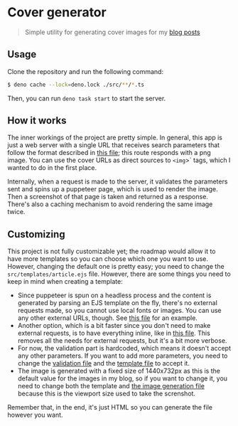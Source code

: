 # Cover generator

> Simple utility for generating cover images for my [blog posts](https://blog.lsantos.dev)

## Usage

Clone the repository and run the following command:

```bash
$ deno cache --lock=deno.lock ./src/**/*.ts
```

Then, you can run `deno task start` to start the server.

## How it works

The inner workings of the project are pretty simple. In general, this app is just a web server with a single URL that receives search parameters that follow the format described in [this file](./src/routes/blog/articles/validation.ts); this route responds with a png image. You can use the cover URLs as direct sources to `<img`>` tags, which I wanted to do in the first place.

Internally, when a request is made to the server, it validates the parameters sent and spins up a puppeteer page, which is used to render the image. Then a screenshot of that page is taken and returned as a response. There's also a caching mechanism to avoid rendering the same image twice.

## Customizing

This project is not fully customizable yet; the roadmap would allow it to have more templates so you can choose which one you want to use. However, changing the default one is pretty easy; you need to change the `src/templates/article.ejs` file. However, there are some things you need to keep in mind when creating a template:

- Since puppeteer is spun on a headless process and the content is generated by parsing an EJS template on the fly, there's no external requests made, so you cannot use local fonts or images. You can use any other external URLs, though. See [this file](./src/templates/article.ejs) for an example.
- Another option, which is a bit faster since you don't need to make external requests, is to have everything inline, like in [this file](./src/templates/article-inline.ejs). This removes all the needs for external requests, but it's a bit more verbose.
- For now, the validation part is hardcoded, which means it doesn't accept any other parameters. If you want to add more parameters, you need to change the [validation file](./src/routes/blog/articles/validation.ts) and the [template file](./src/templates/article.ejs) to accept it.
- The image is generated with a fixed size of 1440x732px as this is the default value for the images in my blog, so if you want to change it, you need to change both the template and [the image generation file](./src/controllers/createImageFromHtml.ts) because this is the viewport size used to take the screnshot.

Remember that, in the end, it's just HTML so you can generate the file however you want.
